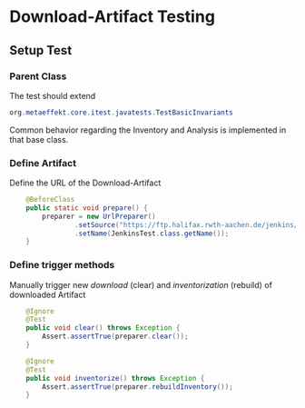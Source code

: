 # Download-Artifact Testing

## Setup Test

### Parent Class
The test should extend
```java 
org.metaeffekt.core.itest.javatests.TestBasicInvariants
```
Common behavior regarding the Inventory and Analysis is implemented in that base class.

### Define Artifact
Define the URL of the Download-Artifact
```java
    @BeforeClass
    public static void prepare() {
        preparer = new UrlPreparer()
                .setSource("https://ftp.halifax.rwth-aachen.de/jenkins/war-stable/2.426.1/jenkins.war")
                .setName(JenkinsTest.class.getName());
    }
```

### Define trigger methods
Manually trigger new *download* (clear) and *inventorization* (rebuild) of downloaded Artifact
```java
    @Ignore
    @Test
    public void clear() throws Exception {
        Assert.assertTrue(preparer.clear());
    }

    @Ignore
    @Test
    public void inventorize() throws Exception {
        Assert.assertTrue(preparer.rebuildInventory());
    }
```
